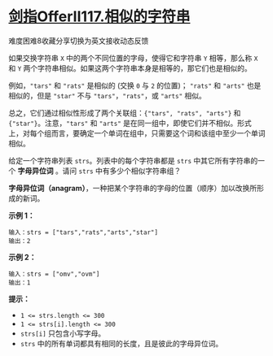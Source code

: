 # [剑指OfferII117.相似的字符串](https://leetcode-cn.com/problems/H6lPxb/)

难度困难8收藏分享切换为英文接收动态反馈

如果交换字符串 `X` 中的两个不同位置的字母，使得它和字符串 `Y` 相等，那么称 `X` 和 `Y` 两个字符串相似。如果这两个字符串本身是相等的，那它们也是相似的。

例如，`"tars"` 和 `"rats"` 是相似的 (交换 `0` 与 `2` 的位置)； `"rats"` 和 `"arts"` 也是相似的，但是 `"star"` 不与 `"tars"`，`"rats"`，或 `"arts"` 相似。

总之，它们通过相似性形成了两个关联组：`{"tars", "rats", "arts"}` 和 `{"star"}`。注意，`"tars"` 和 `"arts"` 是在同一组中，即使它们并不相似。形式上，对每个组而言，要确定一个单词在组中，只需要这个词和该组中至少一个单词相似。

给定一个字符串列表 `strs`。列表中的每个字符串都是 `strs` 中其它所有字符串的一个 **字母异位词** 。请问 `strs` 中有多少个相似字符串组？

**字母异位词（anagram）**，一种把某个字符串的字母的位置（顺序）加以改换所形成的新词。

 

**示例 1：**

```
输入：strs = ["tars","rats","arts","star"]
输出：2
```

**示例 2：**

```
输入：strs = ["omv","ovm"]
输出：1
```

 

**提示：**

- `1 <= strs.length <= 300`
- `1 <= strs[i].length <= 300`
- `strs[i]` 只包含小写字母。
- `strs` 中的所有单词都具有相同的长度，且是彼此的字母异位词。